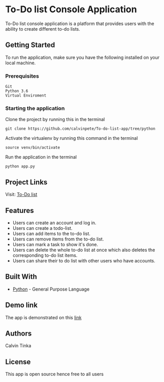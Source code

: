 # To-Do list Console Application

To-Do list console application is a platform that provides users with the ability to create different to-do lists.

## Getting Started

To run the application, make sure you have the following installed on your local machine.

### Prerequisites

```
Git
Python 3.6
Virtual Enviroment
```

### Starting the application

Clone the project by running this in the terminal

```
git clone https://github.com/calvinpete/To-do-list-app/tree/python
```

Activate the virtualenv by running this command in the terminal

```
source venv/bin/activate
```

Run the application in the terminal

```
python app.py
```

## Project Links

Visit: [To-Do list](https://github.com/calvinpete/To-do-list-app/tree/python)

## Features

* Users can create an account and log in.
* Users can create a todo-list.
* Users can add items to the to-do list.
* Users can remove items from the to-do list.
* Users can mark a task to show it's done.
* Users can delete the whole to-do list at once which also deletes the corresponding to-do list items.
* Users can share their to do list with other users who have accounts.

## Built With

* [Python](https://www.python.org/) - General Purpose Language

## Demo link

The app is demonstrated on this [link](https://repl.it/@CalvinPete/To-Do-list-Console-app)


## Authors

Calvin Tinka

## License
This app is open source hence free to all users
